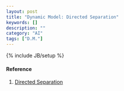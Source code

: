 ```yaml
---
layout: post
title: "Dynamic Model: Directed Separation"
keywords: []
description: ""
category: "AI"
tags: ["D.M."]
---
```

{% include JB/setup %}



#### Reference
1. [Directed Separation](https://blog.csdn.net/ybdesire/article/details/78998398)
